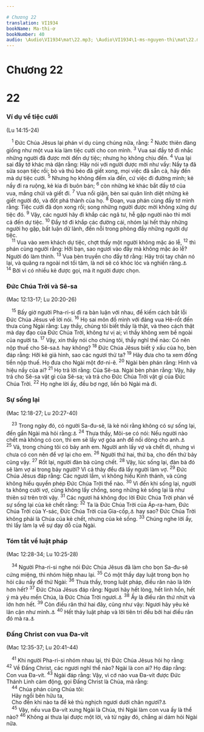 ```yaml
---

# Chương 22
translation: VI1934
bookName: Ma-thi-ơ 
bookNumber: 40
audio: \Audio\VI1934\mat\22.mp3; \Audio\VI1934\1-ms-nguyen-thi\mat\22.mp3; \Audio\VI1934\2-ms-david-dong\mat\22.mp3
---
```


# Chương 22

<div class="title"><h1>22</h1><h3>Ví dụ về tiệc cưới</h3><p>(Lu 14:15-24)</p></div>
<span class="verse mat_22_1"> <sup>1</sup> Đức Chúa Jêsus lại phán ví dụ cùng chúng nữa, rằng: </span>
<span class="verse mat_22_2"><sup>2</sup> Nước thiên đàng giống như một vua kia làm tiệc cưới cho con mình. </span>
<span class="verse mat_22_3"><sup>3</sup> Vua sai đầy tớ đi nhắc những người đã được mời đến dự tiệc; nhưng họ không chịu đến. </span>
<span class="verse mat_22_4"><sup>4</sup> Vua lại sai đầy tớ khác mà dặn rằng: Hãy nói với người được mời như vầy: Nầy ta đã sửa soạn tiệc rồi; bò và thú béo đã giết xong, mọi việc đã sẵn cả, hãy đến mà dự tiệc cưới. </span>
<span class="verse mat_22_5"><sup>5</sup> Nhưng họ không đếm xỉa đến, cứ việc đi đường mình; kẻ nầy đi ra ruộng, kẻ kia đi buôn bán; </span>
<span class="verse mat_22_6"><sup>6</sup> còn những kẻ khác bắt đầy tớ của vua, mắng chửi và giết đi. </span>
<span class="verse mat_22_7"><sup>7</sup> Vua nổi giận, bèn sai quân lính diệt những kẻ giết người đó, và đốt phá thành của họ. </span>
<span class="verse mat_22_8"><sup>8</sup> Đoạn, vua phán cùng đầy tớ mình rằng: Tiệc cưới đã dọn xong rồi; song những người được mời không xứng dự tiệc đó. </span>
<span class="verse mat_22_9"><sup>9</sup> Vậy, các ngươi hãy đi khắp các ngã tư, hễ gặp người nào thì mời cả đến dự tiệc. </span>
<span class="verse mat_22_10"><sup>10</sup> Đầy tớ đi khắp các đường cái, nhóm lại hết thảy những người họ gặp, bất luận dữ lành, đến nỗi trong phòng đầy những người dự tiệc. <br/></span>
<span class="verse mat_22_11"> <sup>11</sup> Vua vào xem khách dự tiệc, chợt thấy một người không mặc áo lễ, </span>
<span class="verse mat_22_12"><sup>12</sup> thì phán cùng người rằng: Hỡi bạn, sao ngươi vào đây mà không mặc áo lễ? Người đó làm thinh. </span>
<span class="verse mat_22_13"><sup>13</sup> Vua bèn truyền cho đầy tớ rằng: Hãy trói tay chân nó lại, và quăng ra ngoài nơi tối tăm, là nơi sẽ có khóc lóc và nghiến răng.<a data-toggle="tooltip" data-placement="bottom" title="Mat 8:12; 25:30; Lu 13:28">⚓</a></span>
<span class="verse mat_22_14"><sup>14</sup> Bởi vì có nhiều kẻ được gọi, mà ít người được chọn. <br/></span>
<div class="title"><h3>Đức Chúa Trời và Sê-sa</h3><p>(Mac 12:13-17; Lu 20:20-26)</p></div>
<span class="verse mat_22_15"> <sup>15</sup> Bấy giờ người Pha-ri-si đi ra bàn luận với nhau, để kiếm cách bắt lỗi Đức Chúa Jêsus về lời nói. </span>
<span class="verse mat_22_16"><sup>16</sup> Họ sai môn đồ mình với đảng vua Hê-rốt đến thưa cùng Ngài rằng: Lạy thầy, chúng tôi biết thầy là thật, và theo cách thật mà dạy đạo của Đức Chúa Trời, không tư vị ai; vì thầy không xem bề ngoài của người ta. </span>
<span class="verse mat_22_17"><sup>17</sup> Vậy, xin thầy nói cho chúng tôi, thầy nghĩ thế nào: Có nên nộp thuế cho Sê-sa<a data-toggle="tooltip" data-placement="bottom" title="Người Rô-ma gọi vua là Sê-sa">⚓</a> hay không? </span>
<span class="verse mat_22_18"><sup>18</sup> Đức Chúa Jêsus biết ý xấu của họ, bèn đáp rằng: Hỡi kẻ giả hình, sao các ngươi thử ta? </span>
<span class="verse mat_22_19"><sup>19</sup> Hãy đưa cho ta xem đồng tiền nộp thuế. Họ đưa cho Ngài một đơ-ni-ê. </span>
<span class="verse mat_22_20"><sup>20</sup> Ngài bèn phán rằng: Hình và hiệu nầy của ai? </span>
<span class="verse mat_22_21"><sup>21</sup> Họ trả lời rằng: Của Sê-sa. Ngài bèn phán rằng: Vậy, hãy trả cho Sê-sa vật gì của Sê-sa; và trả cho Đức Chúa Trời vật gì của Đức Chúa Trời. </span>
<span class="verse mat_22_22"><sup>22</sup> Họ nghe lời ấy, đều bợ ngợ, liền bỏ Ngài mà đi. <br/></span>
<div class="title"><h3>Sự sống lại</h3><p>(Mac 12:18-27; Lu 20:27-40)</p></div>
<span class="verse mat_22_23"> <sup>23</sup> Trong ngày đó, có người Sa-đu-sê, là kẻ nói rằng không có sự sống lại, đến gần Ngài mà hỏi rằng:<a data-toggle="tooltip" data-placement="bottom" title="Cong 23:8">⚓</a></span>
<span class="verse mat_22_24"><sup>24</sup> Thưa thầy, Môi-se có nói: Nếu người nào chết mà không có con, thì em sẽ lấy vợ góa anh để nối dòng cho anh.<a data-toggle="tooltip" data-placement="bottom" title="Phu 25:5">⚓</a></span>
<span class="verse mat_22_25"><sup>25</sup> Vả, trong chúng tôi có bảy anh em. Người anh lấy vợ và chết đi, nhưng vì chưa có con nên để vợ lại cho em. </span>
<span class="verse mat_22_26"><sup>26</sup> Người thứ hai, thứ ba, cho đến thứ bảy cũng vậy. </span>
<span class="verse mat_22_27"><sup>27</sup> Rốt lại, người đàn bà cũng chết. </span>
<span class="verse mat_22_28"><sup>28</sup> Vậy, lúc sống lại, đàn bà đó sẽ làm vợ ai trong bảy người? Vì cả thảy đều đã lấy người làm vợ. </span>
<span class="verse mat_22_29"><sup>29</sup> Đức Chúa Jêsus đáp rằng: Các ngươi lầm, vì không hiểu Kinh thánh, và cũng không hiểu quyền phép Đức Chúa Trời thể nào. </span>
<span class="verse mat_22_30"><sup>30</sup> Vì đến khi sống lại, người ta không cưới vợ, cũng không lấy chồng, song những kẻ sống lại là như thiên sứ trên trời vậy. </span>
<span class="verse mat_22_31"><sup>31</sup> Các ngươi há không đọc lời Đức Chúa Trời phán về sự sống lại của kẻ chết rằng: </span>
<span class="verse mat_22_32"><sup>32</sup> Ta là Đức Chúa Trời của Áp-ra-ham, Đức Chúa Trời của Y-sác, Đức Chúa Trời của Gia-cốp,<a data-toggle="tooltip" data-placement="bottom" title="Xu 3:6">⚓</a> hay sao? Đức Chúa Trời không phải là Chúa của kẻ chết, nhưng của kẻ sống. </span>
<span class="verse mat_22_33"><sup>33</sup> Chúng nghe lời ấy, thì lấy làm lạ về sự dạy dỗ của Ngài. <br/></span>
<div class="title"><h3>Tóm tắt về luật pháp</h3><p>(Mac 12:28-34; Lu 10:25-28)</p></div>
<span class="verse mat_22_34"> <sup>34</sup> Người Pha-ri-si nghe nói Đức Chúa Jêsus đã làm cho bọn Sa-đu-sê cứng miệng, thì nhóm hiệp nhau lại. </span>
<span class="verse mat_22_35"><sup>35</sup> Có một thầy dạy luật trong bọn họ hỏi câu nầy để thử Ngài: </span>
<span class="verse mat_22_36"><sup>36</sup> Thưa thầy, trong luật pháp, điều răn nào là lớn hơn hết? </span>
<span class="verse mat_22_37"><sup>37</sup> Đức Chúa Jêsus đáp rằng: Ngươi hãy hết lòng, hết linh hồn, hết ý mà yêu mến Chúa, là Đức Chúa Trời ngươi.<a data-toggle="tooltip" data-placement="bottom" title="Phu 6:5">⚓</a></span>
<span class="verse mat_22_38"><sup>38</sup> Ấy là điều răn thứ nhứt và lớn hơn hết. </span>
<span class="verse mat_22_39"><sup>39</sup> Còn điều răn thứ hai đây, cũng như vậy: Ngươi hãy yêu kẻ lân cận như mình.<a data-toggle="tooltip" data-placement="bottom" title="Le 19:18">⚓</a></span>
<span class="verse mat_22_40"><sup>40</sup> Hết thảy luật pháp và lời tiên tri đều bởi hai điều răn đó mà ra.<a data-toggle="tooltip" data-placement="bottom" title="Lu 10:25-28">⚓</a><br/></span>
<div class="title"><h3>Đấng Christ con vua Đa-vít</h3><p>(Mac 12:35-37; Lu 20:41-44)</p></div>
<span class="verse mat_22_41"> <sup>41</sup> Khi người Pha-ri-si nhóm nhau lại, thì Đức Chúa Jêsus hỏi họ rằng: </span>
<span class="verse mat_22_42"><sup>42</sup> Về Đấng Christ, các ngươi nghĩ thể nào? Ngài là con ai? Họ đáp rằng: Con vua Đa-vít. </span>
<span class="verse mat_22_43"><sup>43</sup> Ngài đáp rằng: Vậy, vì cớ nào vua Đa-vít được Đức Thánh Linh cảm động, gọi Đấng Christ là Chúa, mà rằng: <br/></span>
<span class="verse mat_22_44"> <sup>44</sup> Chúa phán cùng Chúa tôi: <br/> Hãy ngồi bên hữu ta, <br/> Cho đến khi nào ta để kẻ thù nghịch ngươi dưới chân ngươi?<a data-toggle="tooltip" data-placement="bottom" title="Thi 110:1">⚓</a><br/></span>
<span class="verse mat_22_45"> <sup>45</sup> Vậy, nếu vua Đa-vít xưng Ngài là Chúa, thì Ngài làm con vua ấy là thể nào? </span>
<span class="verse mat_22_46"><sup>46</sup> Không ai thưa lại được một lời, và từ ngày đó, chẳng ai dám hỏi Ngài nữa. <br/></span>
